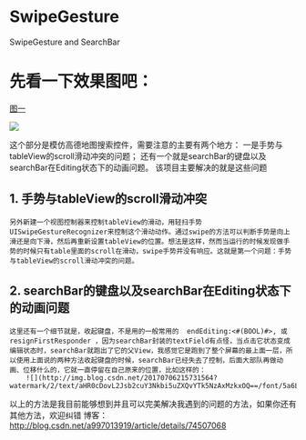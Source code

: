 # SwipeGesture
SwipeGesture and SearchBar

# 先看一下效果图吧：
[图一](http://img.blog.csdn.net/20170706204234952?watermark/2/text/aHR0cDovL2Jsb2cuY3Nkbi5uZXQvYTk5NzAxMzkxOQ==/font/5a6L5L2T/fontsize/400/fill/I0JBQkFCMA==/dissolve/70/gravity/Center"pic1")


[test]: https://b-ssl.duitang.com/uploads/item/201507/11/20150711194522_vtSz5.jpeg


![](file:////Users/huanghong/Pictures/my_picture/6610fae22f3ac8312aa5113d7a5dd96b.jpg)


这个部分是模仿高德地图搜索控件，需要注意的主要有两个地方：
    一是手势与tableView的scroll滑动冲突的问题；
    还有一个就是searchBar的键盘以及searchBar在Editing状态下的动画问题。
该项目主要解决的就是这些问题


## 1. 手势与tableView的scroll滑动冲突
    另外新建一个视图控制器来控制tableView的滑动，用轻扫手势UISwipeGestureRecognizer来控制这个滑动动作。通过swipe的方法可以判断手势是向上滑还是向下滑，然后再重新设置tableView的位置。想法是这样，然而当运行的时候发现做手势的时候只有table里面的scroll在滑动，swipe手势并没有响应。这就是第一个问题：手势与tableView的scroll滑动冲突的问题。


## 2. searchBar的键盘以及searchBar在Editing状态下的动画问题
    这里还有一个细节就是，收起键盘，不是用的一般常用的  endEditing:<#(BOOL)#>, 或resignFirstResponder ，因为searchBar封装的textField有点怪，当点击它状态变成编辑状态时，searchBar就跑出了它的父View，我感觉它是跑到了整个屏幕的最上面一层，所以使用上面说的两种方法收起键盘的时候，searchBar已经失去了控制，后面大部队再做动画、位移什么的，它就一直停留在自己原来的位置，比如这样的：
        ![](http://img.blog.csdn.net/20170706215731564?watermark/2/text/aHR0cDovL2Jsb2cuY3Nkbi5uZXQvYTk5NzAxMzkxOQ==/font/5a6L5L2T/fontsize/400/fill/I0JBQkFCMA==/dissolve/70/gravity/Center)


以上的方法是我目前能够想到并且可以完美解决我遇到的问题的方法，如果你还有其他方法，欢迎纠错
博客：<http://blog.csdn.net/a997013919/article/details/74507068>
